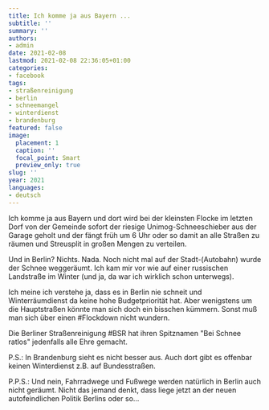 ```yaml
---
title: Ich komme ja aus Bayern ...
subtitle: ''
summary: ''
authors:
- admin
date: 2021-02-08
lastmod: 2021-02-08 22:36:05+01:00
categories:
- facebook
tags:
- straßenreinigung
- berlin
- schneemangel
- winterdienst
- brandenburg
featured: false
image:
  placement: 1
  caption: ''
  focal_point: Smart
  preview_only: true
slug: ''
year: 2021
languages:
- deutsch
---
```


Ich komme ja aus Bayern und dort wird bei der kleinsten Flocke im letzten Dorf von der Gemeinde sofort der riesige Unimog-Schneeschieber aus der Garage geholt und der fängt früh um 6 Uhr oder so damit an alle Straßen zu räumen und Streusplit in großen Mengen zu verteilen.  

Und in Berlin? Nichts. Nada. Noch nicht mal auf der Stadt-(Autobahn) wurde der Schnee weggeräumt. Ich kam mir vor wie auf einer russischen Landstraße im Winter (und ja, da war ich wirklich schon unterwegs). 

Ich meine ich verstehe ja, dass es in Berlin nie schneit und Winterräumdienst da keine hohe Budgetpriorität hat. Aber wenigstens um die Hauptstraßen könnte man sich doch ein bisschen kümmern. Sonst muß man sich über einen #Flockdown nicht wundern. 

Die Berliner Straßenreinigung #BSR hat ihren Spitznamen "Bei Schnee ratlos" jedenfalls alle Ehre gemacht. 

P.S.: In Brandenburg sieht es nicht besser aus. Auch dort gibt es offenbar keinen Winterdienst z.B. auf Bundesstraßen. 

P.P.S.: Und nein, Fahrradwege und Fußwege werden natürlich in Berlin auch nicht geräumt. Nicht das jemand denkt, dass liege jetzt an der neuen autofeindlichen Politik Berlins oder so...